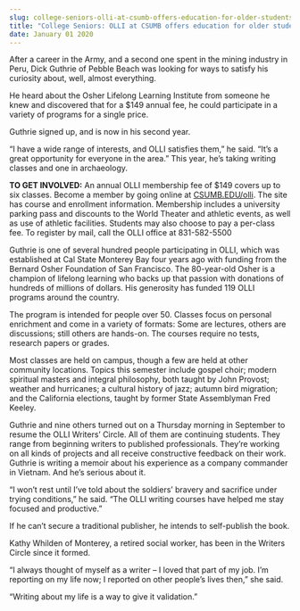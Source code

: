 ```yaml
---
slug: college-seniors-olli-at-csumb-offers-education-for-older-students
title: "College Seniors: OLLI at CSUMB offers education for older students"
date: January 01 2020
---
```


  
<p>
  After a career in the Army, and a second one spent in the mining industry in
  Peru, Dick Guthrie of Pebble Beach was looking for ways to satisfy his
  curiosity about, well, almost everything.
</p>
<p>
  He heard about the Osher Lifelong Learning Institute from someone he knew and
  discovered that for a $149 annual fee, he could participate in a variety of
  programs for a single price.
</p>
<p>Guthrie signed up, and is now in his second year.</p>
<p>
  “I have a wide range of interests, and OLLI satisfies them,” he said. “It’s a
  great opportunity for everyone in the area.” This year, he’s taking writing
  classes and one in archaeology.
</p>
<p>
  <strong>TO GET INVOLVED:</strong> An annual OLLI membership fee of $149 covers
  up to six classes. Become a member by going online at
  <a href="https://csumb.edu/olli">CSUMB.EDU/olli</a>. The site has course and
  enrollment information. Membership includes a university parking pass and
  discounts to the World Theater and athletic events, as well as use of athletic
  facilities. Students may also choose to pay a per&#45;class fee. To register
  by mail, call the OLLI office at 831&#45;582&#45;5500
</p>
<p>
  Guthrie is one of several hundred people participating in OLLI, which was
  established at Cal State Monterey Bay four years ago with funding from the
  Bernard Osher Foundation of San Francisco. The 80&#45;year&#45;old Osher is a
  champion of lifelong learning who backs up that passion with donations of
  hundreds of millions of dollars. His generosity has funded 119 OLLI programs
  around the country.
</p>
<p>
  The program is intended for people over 50. Classes focus on personal
  enrichment and come in a variety of formats: Some are lectures, others are
  discussions; still others are hands&#45;on. The courses require no tests,
  research papers or grades.
</p>
<p>
  Most classes are held on campus, though a few are held at other community
  locations. Topics this semester include gospel choir; modern spiritual masters
  and integral philosophy, both taught by John Provost; weather and hurricanes;
  a cultural history of jazz; autumn bird migration; and the California
  elections, taught by former State Assemblyman Fred Keeley.
</p>
<p>
  Guthrie and nine others turned out on a Thursday morning in September to
  resume the OLLI Writers’ Circle. All of them are continuing students. They
  range from beginning writers to published professionals. They’re working on
  all kinds of projects and all receive constructive feedback on their work.
  Guthrie is writing a memoir about his experience as a company commander in
  Vietnam. And he’s serious about it.
</p>
<p>
  “I won’t rest until I’ve told about the soldiers’ bravery and sacrifice under
  trying conditions,” he said. “The OLLI writing courses have helped me stay
  focused and productive.”
</p>
<p>
  If he can’t secure a traditional publisher, he intends to self&#45;publish the
  book.
</p>
<p>
  Kathy Whilden of Monterey, a retired social worker, has been in the Writers
  Circle since it formed.
</p>
<p>
  “I always thought of myself as a writer – I loved that part of my job. I’m
  reporting on my life now; I reported on other people’s lives then,” she said.
</p>
<p>“Writing about my life is a way to give it validation.”</p>
 
